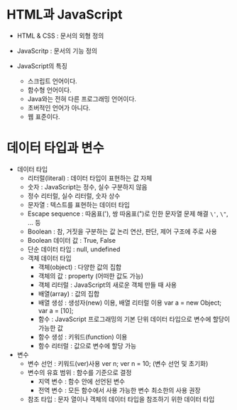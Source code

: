 # HTML과 JavaScript

- HTML & CSS : 문서의 외형 정의
- JavaScritp : 문서의 기능 정의



- JavaScript의 특징
  - 스크립트 언어이다.
  - 함수형 언어이다.
  - Java와는 전혀 다른 프로그래밍 언어이다.
  - 초버적인 언어가 아니다.
  - 웹 표준이다.



# 데이터 타입과 변수

- 데이터 타입
  - 리터럴(literal) : 데이터 타입이 표현하는 값 자체
  - 숫자 : JavaScript는 정수, 실수 구분하지 않음
  - 정수 리터럴, 실수 리터럴, 숫자 상수
  - 문자열 : 텍스트를 표현하는 데이터 타입
  - Escape sequence : 따옴표('), 쌍 따옴표(")로 인한 문자열 문제 해결
    `\'`, `\"`, ... 등
  - Boolean : 참, 거짓을 구분하는 값
    논리 연산, 판단, 제어 구조에 주로 사용
  - Boolean 데이터 값 : True, False
  - 단순 데이터 타입 : null, undefined
  - 객체 데이터 타입
    - 객체(object) : 다양한 값의 집합
    - 객체의 값 : property (어떠한 값도 가능)
    - 객체 리터럴 : JavaScript의 새로운 객체 만들 때 사용
    - 배열(array) : 값의 집합
    - 배열 생성 : 생성자(new) 이용, 배열 리터럴 이용
      var a = new Object;
      var a = [10];
    - 함수 : JavaScript 프로그래밍의 기본 단위
      데이터 타입으로 변수에 할당이 가능한 값
    - 함수 생성 : 키워드(function) 이용
    - 함수 리터럴 : 값으로 변수에 할당 가능
- 변수
  - 변수 선언 : 키워드(ver)사용
    ver n;
    ver n = 10; (변수 선언 및 초기화)
  - 변수의 유효 범위 : 함수를 기준으로 결정
    - 지역 변수 : 함수 안에 선언된 변수
    - 전역 변수 : 모든 함수에서 사용 가능한 변수
      최소한의 사용 권장
  - 참조 타입 : 문자 열이나 객체의 데이터 타입을 참조하기 위한 데이터 타입